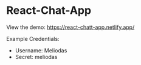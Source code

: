 # React-Chat-App
View the demo: https://react-chatt-app.netlify.app/

 Example Credentials:
 - Username: Meliodas
 - Secret: meliodas
